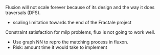 Fluxion will not scale forever because of its design and the way it does traversals (DFS).
- scaling limitation towards the end of the Fractale project

Constraint satisfaction for milp problems, flux is not going to work well.
- Use graph NN to repro the matching process in fluxon.
- Risk: amount time it would take to implement